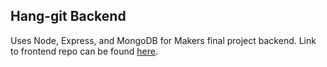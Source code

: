 ## Hang-git Backend

Uses Node, Express, and MongoDB for Makers final project backend. Link to frontend repo can be found [here](https://github.com/cms718/hang-git).
